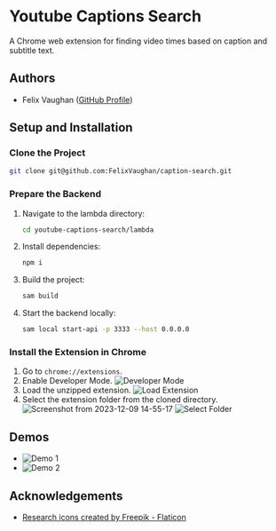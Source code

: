 
# Youtube Captions Search

A Chrome web extension for finding video times based on caption and subtitle text.

## Authors
- Felix Vaughan ([GitHub Profile](https://github.com/FelixVaughan/))

## Setup and Installation

### Clone the Project
```bash
git clone git@github.com:FelixVaughan/caption-search.git
```

### Prepare the Backend
1. Navigate to the lambda directory:
   ```bash
   cd youtube-captions-search/lambda
   ```
2. Install dependencies:
   ```bash
   npm i
   ```
3. Build the project:
   ```bash
   sam build
   ```
4. Start the backend locally:
   ```bash
   sam local start-api -p 3333 --host 0.0.0.0
   ```

### Install the Extension in Chrome
1. Go to `chrome://extensions`.
2. Enable Developer Mode. 
   ![Developer Mode](https://cdnblog.webkul.com/blog/wp-content/uploads/2019/07/15065714/3-2.png)
3. Load the unzipped extension.
   ![Load Extension](https://cdnblog.webkul.com/blog/wp-content/uploads/2019/07/15065849/4-3.png)
4. Select the extension folder from the cloned directory.
   ![Screenshot from 2023-12-09 14-55-17](https://github.com/FelixVaughan/caption-search/assets/17572046/5e3f34c7-79af-4f9f-8720-0673f28dcc01)
   ![Select Folder](https://github.com/FelixVaughan/caption-search/assets/17572046/89c0910d-6699-405e-9d5b-b66641848d90)

## Demos
- ![Demo 1](https://github.com/FelixVaughan/caption-search/assets/17572046/d241afca-4eb9-4e80-b2af-2ed75a56c3c6)
- ![Demo 2](https://github.com/FelixVaughan/caption-search/assets/17572046/404e7070-ee48-458c-b7c4-b2868a60ffb0)

## Acknowledgements
- [Research icons created by Freepik - Flaticon](https://www.flaticon.com/free-icons/research)
